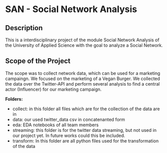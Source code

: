# SAN - Social Network Analysis

## Description
This is a interdisciplinary project of the module Social Network Analysis of the University of Applied Science with the goal to analyze a Social Network.

## Scope of the Project
The scope was to collect network data, which can be used for a marketing campaingn. We focused on the marketing of a Vegan Burger.
We collected the data over the Twitter-API and perform several analysis to find a central actor (Influencer) for our marketing campaign.

**Folders:**
- collect: in this folder all files which are for the collection of the data are in 
- data: our used twitter_data csv in concatenanted form
- eda: EDA notebooks of all team members
- streaming: this folder is for the twitter data streaming, but not used in our project yet. In future works could this be included.
- transform: In this folder are all python files used for the transformation of the data




